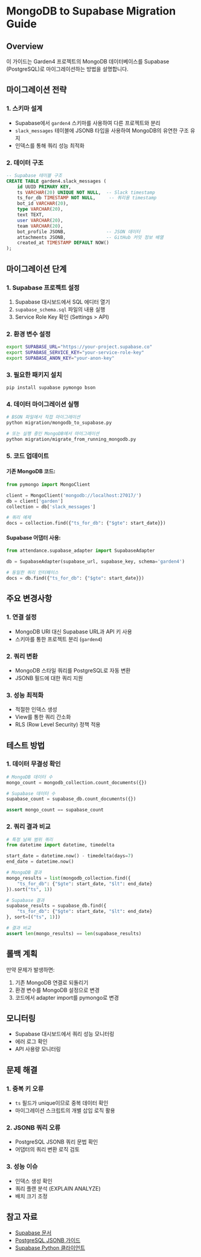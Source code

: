 # MongoDB to Supabase Migration Guide

## Overview
이 가이드는 Garden4 프로젝트의 MongoDB 데이터베이스를 Supabase (PostgreSQL)로 마이그레이션하는 방법을 설명합니다.

## 마이그레이션 전략

### 1. 스키마 설계
- Supabase에서 `garden4` 스키마를 사용하여 다른 프로젝트와 분리
- `slack_messages` 테이블에 JSONB 타입을 사용하여 MongoDB의 유연한 구조 유지
- 인덱스를 통해 쿼리 성능 최적화

### 2. 데이터 구조
```sql
-- Supabase 테이블 구조
CREATE TABLE garden4.slack_messages (
    id UUID PRIMARY KEY,
    ts VARCHAR(20) UNIQUE NOT NULL,  -- Slack timestamp
    ts_for_db TIMESTAMP NOT NULL,     -- 쿼리용 timestamp
    bot_id VARCHAR(20),
    type VARCHAR(20),
    text TEXT,
    user VARCHAR(20),
    team VARCHAR(20),
    bot_profile JSONB,               -- JSON 데이터
    attachments JSONB,               -- GitHub 커밋 정보 배열
    created_at TIMESTAMP DEFAULT NOW()
);
```

## 마이그레이션 단계

### 1. Supabase 프로젝트 설정

1. Supabase 대시보드에서 SQL 에디터 열기
2. `supabase_schema.sql` 파일의 내용 실행
3. Service Role Key 확인 (Settings > API)

### 2. 환경 변수 설정

```bash
export SUPABASE_URL="https://your-project.supabase.co"
export SUPABASE_SERVICE_KEY="your-service-role-key"
export SUPABASE_ANON_KEY="your-anon-key"
```

### 3. 필요한 패키지 설치

```bash
pip install supabase pymongo bson
```

### 4. 데이터 마이그레이션 실행

```bash
# BSON 파일에서 직접 마이그레이션
python migration/mongodb_to_supabase.py

# 또는 실행 중인 MongoDB에서 마이그레이션
python migration/migrate_from_running_mongodb.py
```

### 5. 코드 업데이트

#### 기존 MongoDB 코드:
```python
from pymongo import MongoClient

client = MongoClient('mongodb://localhost:27017/')
db = client['garden']
collection = db['slack_messages']

# 쿼리 예제
docs = collection.find({"ts_for_db": {"$gte": start_date}})
```

#### Supabase 어댑터 사용:
```python
from attendance.supabase_adapter import SupabaseAdapter

db = SupabaseAdapter(supabase_url, supabase_key, schema='garden4')

# 동일한 쿼리 인터페이스
docs = db.find({"ts_for_db": {"$gte": start_date}})
```

## 주요 변경사항

### 1. 연결 설정
- MongoDB URI 대신 Supabase URL과 API 키 사용
- 스키마를 통한 프로젝트 분리 (`garden4`)

### 2. 쿼리 변환
- MongoDB 스타일 쿼리를 PostgreSQL로 자동 변환
- JSONB 필드에 대한 쿼리 지원

### 3. 성능 최적화
- 적절한 인덱스 생성
- View를 통한 쿼리 간소화
- RLS (Row Level Security) 정책 적용

## 테스트 방법

### 1. 데이터 무결성 확인
```python
# MongoDB 데이터 수
mongo_count = mongodb_collection.count_documents({})

# Supabase 데이터 수
supabase_count = supabase_db.count_documents({})

assert mongo_count == supabase_count
```

### 2. 쿼리 결과 비교
```python
# 특정 날짜 범위 쿼리
from datetime import datetime, timedelta

start_date = datetime.now() - timedelta(days=7)
end_date = datetime.now()

# MongoDB 결과
mongo_results = list(mongodb_collection.find({
    "ts_for_db": {"$gte": start_date, "$lt": end_date}
}).sort("ts", 1))

# Supabase 결과
supabase_results = supabase_db.find({
    "ts_for_db": {"$gte": start_date, "$lt": end_date}
}, sort=[("ts", 1)])

# 결과 비교
assert len(mongo_results) == len(supabase_results)
```

## 롤백 계획

만약 문제가 발생하면:

1. 기존 MongoDB 연결로 되돌리기
2. 환경 변수를 MongoDB 설정으로 변경
3. 코드에서 adapter import를 pymongo로 변경

## 모니터링

- Supabase 대시보드에서 쿼리 성능 모니터링
- 에러 로그 확인
- API 사용량 모니터링

## 문제 해결

### 1. 중복 키 오류
- `ts` 필드가 unique이므로 중복 데이터 확인
- 마이그레이션 스크립트의 개별 삽입 로직 활용

### 2. JSONB 쿼리 오류
- PostgreSQL JSONB 쿼리 문법 확인
- 어댑터의 쿼리 변환 로직 검토

### 3. 성능 이슈
- 인덱스 생성 확인
- 쿼리 플랜 분석 (EXPLAIN ANALYZE)
- 배치 크기 조정

## 참고 자료

- [Supabase 문서](https://supabase.com/docs)
- [PostgreSQL JSONB 가이드](https://www.postgresql.org/docs/current/datatype-json.html)
- [Supabase Python 클라이언트](https://github.com/supabase-community/supabase-py)